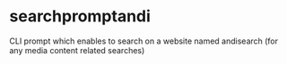 # searchpromptandi
CLI prompt which enables to search on a website named andisearch (for any media content related searches)
